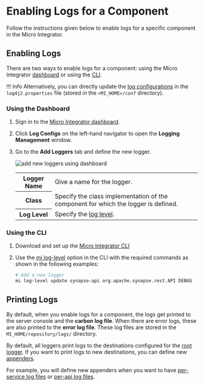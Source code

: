 # Enabling Logs for a Component

Follow the instructions given below to enable logs for a specific component in the Micro Integrator.

## Enabling Logs

There are two ways to enable logs for a component: using the Micro Integrator [dashboard](#using-the-dashboard) or using the [CLI](#using-the-cli).

!!! Info
    Alternatively, you can directly update the [log configurations](../configuring_log4j_properties) in the `log4j2.properties` file (stored in the `<MI_HOME>/conf` directory).

### Using the Dashboard

1.  Sign in to the [Micro Integrator dashboard](../../../administer-and-observe/working-with-monitoring-dashboard).
2.  Click <b>Log Configs</b> on the left-hand navigator to open the <b>Logging Management</b> window.
3.  Go to the <b>Add Loggers</b> tab and define the new logger.

    <img alt="add new loggers using dashboard" src="../../../assets/img/monitoring-dashboard/add-logger.png">

    <table>
        <tr>
            <th>
                Logger Name
            </th>
            <td>
                Give a name for the logger.
            </td>
        </tr>
        <tr>
            <th>
                Class
            </th>
            <td>
                Specify the class implementation of the component for which the logger is defined.
            </td>
        </tr>
        <tr>
            <th>
                Log Level
            </th>
            <td>
                Specify the <a href="../configuring_log4j_properties/#updating-the-log4j2-log-level">log level</a>.
            </td>
        </tr>
    </table>
 
### Using the CLI

1.  Download and set up the [Micro Integrator CLI](../../../administer-and-observe/using-the-command-line-interface/#installing-the-cli)
2.  Use the [mi log-level](../../../administer-and-observe/using-the-command-line-interface/#mi-log-level) option in the CLI with the required commands as shown in the following examples:

    ```bash
    # Add a new logger
    mi log-level update synapse-api org.apache.synapse.rest.API DEBUG
    ```

## Printing Logs

By default, when you enable logs for a component, the logs get printed to the server console and the <b>carbon log file</b>. When there are error logs, these are also printed to the <b>error log file</b>. These log files are stored in the `MI_HOME/repository/logs/` directory.

By default, all loggers print logs to the destinations configured for the [root logger](../configuring_log4j_properties/#root-logs). If you want to print logs to new destinations, you can define new [appenders](../configuring_log4j_properties/#log4j2-appenders). 

For example, you will define new appenders when you want to have [per-service log files](../../../develop/enabling-logs-for-services/) or [per-api log files](../../../develop/enabling-logs-for-api/).